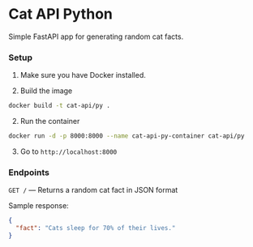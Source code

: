 # Cat API Python

Simple FastAPI app for generating random cat facts.

### Setup

1. Make sure you have Docker installed.

2. Build the image

```bash
docker build -t cat-api/py .
```

2. Run the container

```bash
docker run -d -p 8000:8000 --name cat-api-py-container cat-api/py
```

3. Go to `http://localhost:8000`

### Endpoints

`GET /` — Returns a random cat fact in JSON format

Sample response:

```json
{
  "fact": "Cats sleep for 70% of their lives."
}
```